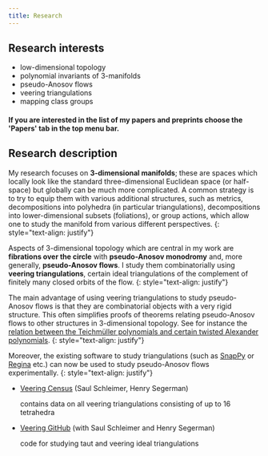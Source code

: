 ```yaml
---
title: Research
---
```


## Research interests 
* low-dimensional topology
* polynomial invariants of 3-manifolds 
* pseudo-Anosov flows
* veering triangulations
* mapping class groups

#### If you are interested in the list of my papers and preprints choose the 'Papers' tab in the top menu bar.


## Research description
My research focuses on __3-dimensional manifolds__; these are spaces which locally look like the standard three-dimensional Euclidean space (or half-space) but globally can be much more complicated. A common strategy is to try to equip them with various additional structures, such as metrics, decompositions into polyhedra (in particular triangulations), decompositions into lower-dimensional subsets (foliations), or group actions, which allow one to study the manifold from various different perspectives.
{: style="text-align: justify"}

Aspects of 3-dimensional topology which are central in my work are __fibrations over the circle__ with __pseudo-Anosov monodromy__ and, more generally, __pseudo-Anosov flows__. I study them combinatorially using __veering triangulations__, certain ideal triangulations of the complement of finitely many closed orbits of the flow.
{: style="text-align: justify"}

The main advantage of using veering triangulations to study pseudo-Anosov flows is that they are combinatorial objects with a very rigid structure. This often simplifies proofs of theorems relating pseudo-Anosov flows to other structures in 3-dimensional topology. See for instance the [relation between the Teichmüller polynomials and certain twisted Alexander polynomials](https://arxiv.org/abs/2101.12162v3).
{: style="text-align: justify"}

Moreover, the existing software to study triangulations (such as [SnapPy](https://snappy.math.uic.edu/) or [Regina](https://regina-normal.github.io/) etc.) can now be used to study pseudo-Anosov flows experimentally.
{: style="text-align: justify"}

   * [Veering Census](https://math.okstate.edu/people/segerman/veering.html) (Saul Schleimer, Henry Segerman)
     
     contains data on all veering triangulations consisting of up to 16 tetrahedra

   * [Veering GitHub](https://github.com/henryseg/Veering) (with Saul Schleimer and Henry Segerman)

     code for studying taut and veering ideal triangulations





